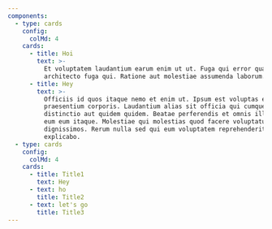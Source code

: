 ```yaml
---
components:
  - type: cards
    config:
      colMd: 4
    cards:
      - title: Hoi
        text: >-
          Et voluptatem laudantium earum enim ut ut. Fuga qui error quam est
          architecto fuga qui. Ratione aut molestiae assumenda laborum.
      - title: Hey
        text: >-
          Officiis id quos itaque nemo et enim ut. Ipsum est voluptas et maxime
          praesentium corporis. Laudantium alias sit officia qui cumque
          distinctio aut quidem quidem. Beatae perferendis et omnis illum quae
          eum eum itaque. Molestiae qui molestias quod facere voluptatum atque
          dignissimos. Rerum nulla sed qui eum voluptatem reprehenderit
          explicabo.
  - type: cards
    config:
      colMd: 4
    cards:
      - title: Title1
        text: Hey
      - text: ho
        title: Title2
      - text: let's go
        title: Title3
---
```

